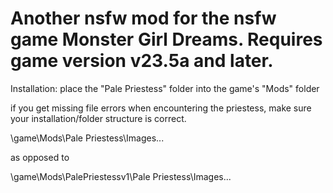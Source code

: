 # Another nsfw mod for the nsfw game Monster Girl Dreams. Requires game version v23.5a and later.

Installation: place the "Pale Priestess" folder into the game's "Mods" folder

if you get missing file errors when encountering the priestess, make sure your installation/folder structure is correct.

\game\Mods\Pale Priestess\Images\...

as opposed to

\game\Mods\PalePriestessv1\Pale Priestess\Images\...
